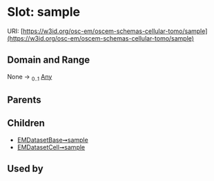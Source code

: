 
# Slot: sample



URI: [https://w3id.org/osc-em/oscem-schemas-cellular-tomo/sample](https://w3id.org/osc-em/oscem-schemas-cellular-tomo/sample)


## Domain and Range

None &#8594;  <sub>0..1</sub> [Any](Any.md)

## Parents


## Children

 *  [EMDatasetBase➞sample](EMDatasetBase_sample.md)
 *  [EMDatasetCell➞sample](EMDatasetCell_sample.md)

## Used by

